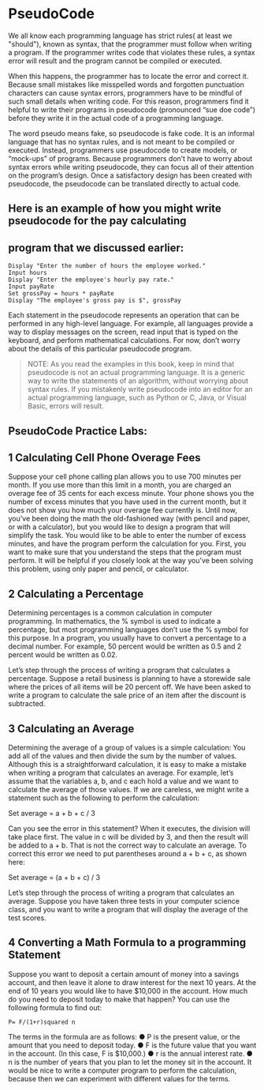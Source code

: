 # PseudoCode

We all know each programming language has strict rules( at least we "should"), known as syntax,
that the programmer must follow when writing a program. If the programmer writes code
that violates these rules, a syntax error will result and the program cannot be compiled or
executed. 

When this happens, the programmer has to locate the error and correct it.
Because small mistakes like misspelled words and forgotten punctuation characters
can cause syntax errors, programmers have to be mindful of such small details when
writing code. For this reason, programmers find it helpful to write their programs in
pseudocode (pronounced “sue doe code”) before they write it in the actual code of a
programming language.

The word pseudo means fake, so pseudocode is fake code. It is an informal language
that has no syntax rules, and is not meant to be compiled or executed. Instead, programmers
use pseudocode to create models, or “mock-ups” of programs. Because programmers
don’t have to worry about syntax errors while writing pseudocode, they can focus
all of their attention on the program’s design. Once a satisfactory design has been created
with pseudocode, the pseudocode can be translated directly to actual code.


## Here is an example of how you might write pseudocode for the pay calculating
## program that we discussed earlier:
```
Display "Enter the number of hours the employee worked."
Input hours
Display "Enter the employee's hourly pay rate."
Input payRate
Set grossPay = hours * payRate
Display "The employee's gross pay is $", grossPay
```
Each statement in the pseudocode represents an operation that can be performed in
any high-level language. For example, all languages provide a way to display messages
on the screen, read input that is typed on the keyboard, and perform mathematical calculations.
For now, don’t worry about the details of this particular pseudocode program.

>NOTE: As you read the examples in this book, keep in mind that pseudocode is
not an actual programming language. It is a generic way to write the statements of
an algorithm, without worrying about syntax rules. If you mistakenly write
pseudocode into an editor for an actual programming language, such as Python or
C, Java, or Visual Basic, errors will result.

## PseudoCode Practice Labs:

## 1 Calculating Cell Phone Overage Fees
Suppose your cell phone calling plan allows you to use 700 minutes per month. If you
use more than this limit in a month, you are charged an overage fee of 35 cents for each
excess minute. Your phone shows you the number of excess minutes that you have
used in the current month, but it does not show you how much your overage fee currently
is. Until now, you’ve been doing the math the old-fashioned way (with pencil
and paper, or with a calculator), but you would like to design a program that will simplify
the task. You would like to be able to enter the number of excess minutes, and
have the program perform the calculation for you.
First, you want to make sure that you understand the steps that the program must perform.
It will be helpful if you closely look at the way you’ve been solving this problem,
using only paper and pencil, or calculator.

## 2 Calculating a Percentage
Determining percentages is a common calculation in computer programming. In
mathematics, the % symbol is used to indicate a percentage, but most programming
languages don’t use the % symbol for this purpose. In a program, you usually have to
convert a percentage to a decimal number. 
For example, 50 percent would be written as 0.5 and 2 percent would be written as 0.02.

Let’s step through the process of writing a program that calculates a percentage. Suppose
a retail business is planning to have a storewide sale where the prices of all items
will be 20 percent off. We have been asked to write a program to calculate the sale
price of an item after the discount is subtracted.

## 3 Calculating an Average

Determining the average of a group of values is a simple calculation: You add all of the
values and then divide the sum by the number of values. Although this is a straightforward
calculation, it is easy to make a mistake when writing a program that calculates an
average. For example, let’s assume that the variables a, b, and c each hold a value and
we want to calculate the average of those values. If we are careless, we might write a
statement such as the following to perform the calculation:

Set average = a + b + c / 3

Can you see the error in this statement? When it executes, the division will take place
first. The value in c will be divided by 3, and then the result will be added to a + b.
That is not the correct way to calculate an average. To correct this error we need to put
parentheses around a + b + c, as shown here:

Set average = (a + b + c) / 3

Let’s step through the process of writing a program that calculates an average. Suppose
you have taken three tests in your computer science class, and you want to write a program
that will display the average of the test scores.

## 4 Converting a Math Formula to a programming Statement

Suppose you want to deposit a certain amount of money into a savings account, and
then leave it alone to draw interest for the next 10 years. At the end of 10 years you
would like to have $10,000 in the account. How much do you need to deposit today to
make that happen? You can use the following formula to find out:

	P= F/(1+r)squared n

The terms in the formula are as follows:
● P is the present value, or the amount that you need to deposit today.
● F is the future value that you want in the account. (In this case, F is $10,000.)
● r is the annual interest rate.
● n is the number of years that you plan to let the money sit in the account.
It would be nice to write a computer program to perform the calculation, because
then we can experiment with different values for the terms.
